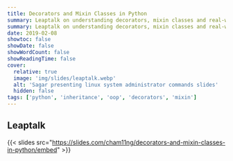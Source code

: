 ```yaml
---
title: Decorators and Mixin Classes in Python
summary: Leaptalk on understanding decorators, mixin classes and real-world implementation
summary: Leaptalk on understanding decorators, mixin classes and real-world implementation
date: 2019-02-08
showtoc: false
showDate: false
showWordCount: false
showReadingTime: false
cover:
  relative: true
  image: 'img/slides/leaptalk.webp'
  alt: 'Sagar presenting linux system administrator commands slides'
  hidden: false
tags: ['python', 'inheritance', 'oop', 'decorators', 'mixin']
---
```


## Leaptalk

{{< slides src="https://slides.com/cham11ng/decorators-and-mixin-classes-in-python/embed" >}}
